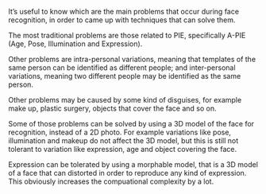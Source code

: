 It’s useful to know which are the main problems that occur during face recognition, in order to came up with techniques that can solve them.

The most traditional problems are those related to PIE, specifically A-PIE (Age, Pose, Illumination and Expression).

Other problems are intra-personal variations, meaning that templates of the same person can be identified as different people; and inter-personal variations, meaning two different people may be identified as the same person.

Other problems may be caused by some kind of disguises, for example make up, plastic surgery, objects that cover the face and so on. 

Some of those problems can be solved by using a 3D model of the face for recognition, instead of a 2D photo. For example variations like pose, illumination and makeup do not affect the 3D model, but this is still not tolerant to variation like expression, age and object covering the face.

Expression can be tolerated by using a morphable model, that is a 3D model of a face that can distorted in order to reproduce any kind of expression. This obviously increases the compuational complexity by a lot.